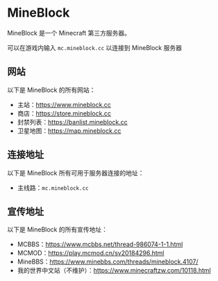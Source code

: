 # MineBlock
MineBlock 是一个 Minecraft 第三方服务器。

可以在游戏内输入 ```mc.mineblock.cc``` 以连接到 MineBlock 服务器

## 网站
以下是 MineBlock 的所有网站：

* 主站：https://www.mineblock.cc
* 商店：https://store.mineblock.cc
* 封禁列表：https://banlist.mineblock.cc
* 卫星地图：https://map.mineblock.cc

## 连接地址
以下是 MineBlock 所有可用于服务器连接的地址：

* 主线路：```mc.mineblock.cc```

## 宣传地址
以下是 MineBlock 的所有宣传地址：

* MCBBS：https://www.mcbbs.net/thread-986074-1-1.html 
* MCMOD：https://play.mcmod.cn/sv20184296.html 
* MineBBS：https://www.minebbs.com/threads/mineblock.4107/ 
* 我的世界中文站（不维护）：https://www.minecraftzw.com/10118.html
